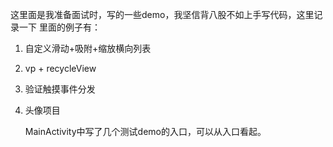 这里面是我准备面试时，写的一些demo，我坚信背八股不如上手写代码，这里记录一下
里面的例子有：
1. 自定义滑动+吸附+缩放横向列表
2. vp + recycleView
3. 验证触摸事件分发
4. 头像项目

   MainActivity中写了几个测试demo的入口，可以从入口看起。
